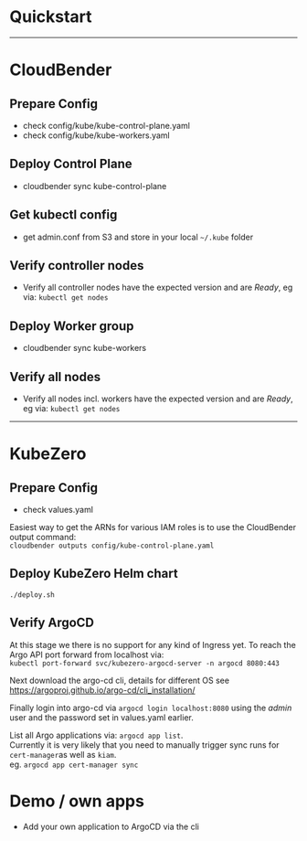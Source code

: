 # Quickstart    
---

# CloudBender

## Prepare Config
- check config/kube/kube-control-plane.yaml
- check config/kube/kube-workers.yaml


## Deploy Control Plane
- cloudbender sync kube-control-plane

## Get kubectl config
- get admin.conf from S3 and store in your local `~/.kube` folder

## Verify controller nodes
- Verify all controller nodes have the expected version and are *Ready*, eg via: `kubectl get nodes`

## Deploy Worker group
- cloudbender sync kube-workers

## Verify all nodes
- Verify all nodes incl. workers have the expected version and are *Ready*, eg via: `kubectl get nodes`


---
# KubeZero 

## Prepare Config
- check values.yaml

Easiest way to get the ARNs for various IAM roles is to use the CloudBender output command:  
```cloudbender outputs config/kube-control-plane.yaml```

## Deploy KubeZero Helm chart
`./deploy.sh`


## Verify ArgoCD
At this stage we there is no support for any kind of Ingress yet. To reach the Argo API port forward from localhost via:  
`kubectl port-forward svc/kubezero-argocd-server -n argocd 8080:443`

Next download the argo-cd cli, details for different OS see https://argoproj.github.io/argo-cd/cli_installation/  

Finally login into argo-cd via `argocd login localhost:8080` using the *admin* user and the password set in values.yaml earlier.

List all Argo applications via: `argocd app list`.  
Currently it is very likely that you need to manually trigger sync runs for `cert-manager`as well as `kiam`.  
eg. `argocd app cert-manager sync`


# Demo / own apps
- Add your own application to ArgoCD via the cli
